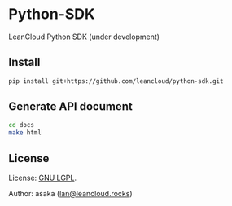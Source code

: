 # Python-SDK

LeanCloud Python SDK (under development)

## Install

```bash
pip install git+https://github.com/leancloud/python-sdk.git
```

## Generate API document

```bash
cd docs
make html
```


## License

License: [GNU LGPL](https://www.gnu.org/licenses/lgpl.html).

Author: asaka (lan@leancloud.rocks)
